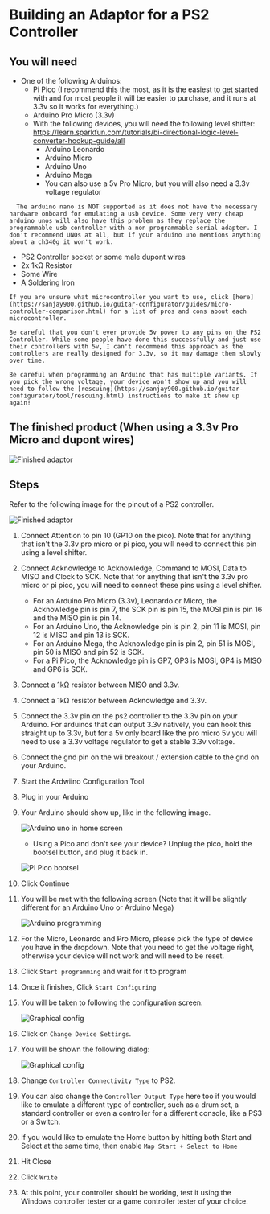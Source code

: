 # Building an Adaptor for a PS2 Controller
## You will need
* One of the following Arduinos:
  * Pi Pico (I recommend this the most, as it is the easiest to get started with and for most people it will be easier to purchase, and it runs at 3.3v so it works for everything.)
  * Arduino Pro Micro (3.3v)
  * With the following devices, you will need the following level shifter: https://learn.sparkfun.com/tutorials/bi-directional-logic-level-converter-hookup-guide/all
    * Arduino Leonardo
    * Arduino Micro
    * Arduino Uno
    * Arduino Mega
    * You can also use a 5v Pro Micro, but you will also need a 3.3v voltage regulator
```danger
  The arduino nano is NOT supported as it does not have the necessary hardware onboard for emulating a usb device. Some very very cheap arduino unos will also have this problem as they replace the programmable usb controller with a non programmable serial adapter. I don't recommend UNOs at all, but if your arduino uno mentions anything about a ch340g it won't work.
```
* PS2 Controller socket or some male dupont wires
* 2x 1kΩ Resistor
* Some Wire
* A Soldering Iron

```note
If you are unsure what microcontroller you want to use, click [here](https://sanjay900.github.io/guitar-configurator/guides/micro-controller-comparison.html) for a list of pros and cons about each microcontroller.
```
```danger
Be careful that you don't ever provide 5v power to any pins on the PS2 Controller. While some people have done this successfully and just use their controllers with 5v, I can't recommend this approach as the controllers are really designed for 3.3v, so it may damage them slowly over time.
```

```danger
Be careful when programming an Arduino that has multiple variants. If you pick the wrong voltage, your device won't show up and you will need to follow the [rescuing](https://sanjay900.github.io/guitar-configurator/tool/rescuing.html) instructions to make it show up again!
```

## The finished product (When using a 3.3v Pro Micro and dupont wires)
![Finished adaptor](../assets/images/adaptor-ps2.jpg)

## Steps
Refer to the following image for the pinout of a PS2 controller.

![Finished adaptor](../assets/images/ps2-pinout.jpg)

1. Connect Attention to pin 10 (GP10 on the pico). Note that for anything that isn't the 3.3v pro micro or pi pico, you will need to connect this pin using a level shifter.
2. Connect Acknowledge to Acknowledge, Command to MOSI, Data to MISO and Clock to SCK. Note that for anything that isn't the 3.3v pro micro or pi pico, you will need to connect these pins using a level shifter.
   * For an Arduino Pro Micro (3.3v), Leonardo or Micro, the Acknowledge pin is pin 7, the SCK pin is pin 15, the MOSI pin is pin 16 and the MISO pin is pin 14.
   * For an Arduino Uno, the Acknowledge pin is pin 2, pin 11 is MOSI, pin 12 is MISO and pin 13 is SCK.
   * For an Arduino Mega, the Acknowledge pin is pin 2, pin 51 is MOSI, pin 50 is MISO and pin 52 is SCK.
   * For a Pi Pico, the Acknowledge pin is GP7, GP3 is MOSI, GP4 is MISO and GP6 is SCK.
3. Connect a 1kΩ resistor between MISO and 3.3v.
4. Connect a 1kΩ resistor between Acknowledge and 3.3v.
5. Connect the 3.3v pin on the ps2 controller to the 3.3v pin on your Arduino. For arduinos that can output 3.3v natively, you can hook this straight up to 3.3v, but for a 5v only board like the pro micro 5v you will need to use a 3.3v voltage regulator to get a stable 3.3v voltage.
6. Connect the gnd pin on the wii breakout / extension cable to the gnd on your Arduino.
7. Start the Ardwiino Configuration Tool
8. Plug in your Arduino
9. Your Arduino should show up, like in the following image.

    ![Arduino uno in home screen](../assets/images/device-pick-uno.png)
    * Using a Pico and don't see your device? Unplug the pico, hold the bootsel button, and plug it back in.
    
    ![PI Pico bootsel](../assets/images/pico-bootsel.png)

4. Click Continue
5. You will be met with the following screen (Note that it will be slightly different for an Arduino Uno or Arduino Mega)

    ![Arduino programming](../assets/images/programming.png)

6. For the Micro, Leonardo and Pro Micro, please pick the type of device you have in the dropdown. Note that you need to get the voltage right, otherwise your device will not work and will need to be reset.
7. Click `Start programming` and wait for it to program
8. Once it finishes, Click `Start Configuring`
9.  You will be taken to following the configuration screen.

    ![Graphical config](../assets/images/main-screen-graphical.png)

10. Click on `Change Device Settings`.
11. You will be shown the following dialog:

    ![Graphical config](../assets/images/change-dialog.png)

12. Change `Controller Connectivity Type` to PS2.
13.  You can also change the `Controller Output Type` here too if you would like to emulate a different type of controller, such as a drum set, a standard controller or even a controller for a different console, like a PS3 or a Switch.
14. If you would like to emulate the Home button by hitting both Start and Select at the same time, then enable `Map Start + Select to Home`
15. Hit Close
16. Click `Write`
17. At this point, your controller should be working, test it using the Windows controller tester or a game controller tester of your choice.
